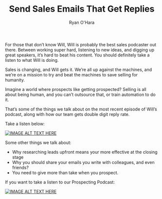 ﻿---
title: Send Sales Emails That Get Replies
description: A few weeks back, Cole Fox and I presented and attended the AA-ISP Leadership Summit in Chicago, and were thrilled to see podcaster Will Barron doing his live version of The Salesman Podcast, with the help of our friends at Hubspot.
coverImage: /img/sales-man-podcast-live.png
publishDate: May 12, 2017

author: Ryan O'Hara
authorProfile:  Ryan O'Hara has been an early employee at several startups helping them with marketing and prospecting tactics, including Dyn who was acquired by Oracle for $600+ million in 2016. He's had prospecting campaigns featured in Fortune, Mashable, and TheNextWeb. Ryan specializes in branding, business development, prospecting, and coaching people on how to make good digital first impressions. He also mentors two accelerators, The Iron Yard and The Alpha Loft, and hosts The Prospecting Podcast.
authorImage: /img/Ryan-OHara-Headshot.png
---


For those that don’t know Will, Will is probably the best sales podcaster out there. Between working super hard, listening to new ideas, and digging up great speakers, it’s hard to beat his content. You should definitely take a listen to what Will is doing.

Sales is changing, and Will gets it. We’re all up against the machines, and we’re on a mission to try and beat the machines to save selling for humanity.

Imagine a world where prospects like getting prospected? Selling is all about being human, and you can’t outsource that, or train automation to do it.

That’s some of the things we talk about on the most recent episode of Will’s podcast, along with how our team gets double digit reply rate.

Take a listen below:

[![IMAGE ALT TEXT HERE](/img/salesManPodcast.png)](http://www.youtube.com/watch?feature=player_embedded&v=mRyMzzNKBSY
)

Some other things we talk about:

*   Why researching leads upfront means your more effective at the closing stage
*   Why you should share your emails you write with colleagues, and even friends?
*   You need to give more than take when you prospect.

If you want to take a listen to our Prospecting Podcast:

[![IMAGE ALT TEXT HERE](/img/prospectingPodcast.png)](https://w.soundcloud.com/player/?visual=true&amp;url=https%3A%2F%2Fapi.soundcloud.com%2Fusers%2F234251733&amp;show_artwork=true&amp;maxwidth=1080&amp;maxheight=1000
)
 